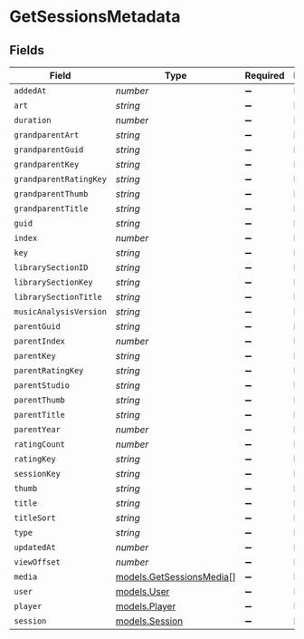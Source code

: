 # GetSessionsMetadata


## Fields

| Field                                                      | Type                                                       | Required                                                   | Description                                                | Example                                                    |
| ---------------------------------------------------------- | ---------------------------------------------------------- | ---------------------------------------------------------- | ---------------------------------------------------------- | ---------------------------------------------------------- |
| `addedAt`                                                  | *number*                                                   | :heavy_minus_sign:                                         | N/A                                                        | 1705543312                                                 |
| `art`                                                      | *string*                                                   | :heavy_minus_sign:                                         | N/A                                                        | /library/metadata/39904/art/1705310687                     |
| `duration`                                                 | *number*                                                   | :heavy_minus_sign:                                         | N/A                                                        | 186240                                                     |
| `grandparentArt`                                           | *string*                                                   | :heavy_minus_sign:                                         | N/A                                                        | /library/metadata/39904/art/1705310687                     |
| `grandparentGuid`                                          | *string*                                                   | :heavy_minus_sign:                                         | N/A                                                        | plex://artist/5d07bbfd403c6402904a6480                     |
| `grandparentKey`                                           | *string*                                                   | :heavy_minus_sign:                                         | N/A                                                        | /library/metadata/39904                                    |
| `grandparentRatingKey`                                     | *string*                                                   | :heavy_minus_sign:                                         | N/A                                                        | 39904                                                      |
| `grandparentThumb`                                         | *string*                                                   | :heavy_minus_sign:                                         | N/A                                                        | /library/metadata/39904/thumb/1705310687                   |
| `grandparentTitle`                                         | *string*                                                   | :heavy_minus_sign:                                         | N/A                                                        | Green Day                                                  |
| `guid`                                                     | *string*                                                   | :heavy_minus_sign:                                         | N/A                                                        | plex://track/6535834f71f22f36f71a8e8f                      |
| `index`                                                    | *number*                                                   | :heavy_minus_sign:                                         | N/A                                                        | 1                                                          |
| `key`                                                      | *string*                                                   | :heavy_minus_sign:                                         | N/A                                                        | /library/metadata/67085                                    |
| `librarySectionID`                                         | *string*                                                   | :heavy_minus_sign:                                         | N/A                                                        | 3                                                          |
| `librarySectionKey`                                        | *string*                                                   | :heavy_minus_sign:                                         | N/A                                                        | /library/sections/3                                        |
| `librarySectionTitle`                                      | *string*                                                   | :heavy_minus_sign:                                         | N/A                                                        | Music                                                      |
| `musicAnalysisVersion`                                     | *string*                                                   | :heavy_minus_sign:                                         | N/A                                                        | 1                                                          |
| `parentGuid`                                               | *string*                                                   | :heavy_minus_sign:                                         | N/A                                                        | plex://album/65394d6d472b8ab03ef47f12                      |
| `parentIndex`                                              | *number*                                                   | :heavy_minus_sign:                                         | N/A                                                        | 1                                                          |
| `parentKey`                                                | *string*                                                   | :heavy_minus_sign:                                         | N/A                                                        | /library/metadata/67084                                    |
| `parentRatingKey`                                          | *string*                                                   | :heavy_minus_sign:                                         | N/A                                                        | 67084                                                      |
| `parentStudio`                                             | *string*                                                   | :heavy_minus_sign:                                         | N/A                                                        | Reprise Records                                            |
| `parentThumb`                                              | *string*                                                   | :heavy_minus_sign:                                         | N/A                                                        | /library/metadata/67084/thumb/1705543314                   |
| `parentTitle`                                              | *string*                                                   | :heavy_minus_sign:                                         | N/A                                                        | Saviors                                                    |
| `parentYear`                                               | *number*                                                   | :heavy_minus_sign:                                         | N/A                                                        | 2024                                                       |
| `ratingCount`                                              | *number*                                                   | :heavy_minus_sign:                                         | N/A                                                        | 45885                                                      |
| `ratingKey`                                                | *string*                                                   | :heavy_minus_sign:                                         | N/A                                                        | 67085                                                      |
| `sessionKey`                                               | *string*                                                   | :heavy_minus_sign:                                         | N/A                                                        | 203                                                        |
| `thumb`                                                    | *string*                                                   | :heavy_minus_sign:                                         | N/A                                                        | /library/metadata/67084/thumb/1705543314                   |
| `title`                                                    | *string*                                                   | :heavy_minus_sign:                                         | N/A                                                        | The American Dream Is Killing Me                           |
| `titleSort`                                                | *string*                                                   | :heavy_minus_sign:                                         | N/A                                                        | American Dream Is Killing Me                               |
| `type`                                                     | *string*                                                   | :heavy_minus_sign:                                         | N/A                                                        | track                                                      |
| `updatedAt`                                                | *number*                                                   | :heavy_minus_sign:                                         | N/A                                                        | 1705543314                                                 |
| `viewOffset`                                               | *number*                                                   | :heavy_minus_sign:                                         | N/A                                                        | 1000                                                       |
| `media`                                                    | [models.GetSessionsMedia](../models/getsessionsmedia.md)[] | :heavy_minus_sign:                                         | N/A                                                        |                                                            |
| `user`                                                     | [models.User](../models/user.md)                           | :heavy_minus_sign:                                         | N/A                                                        |                                                            |
| `player`                                                   | [models.Player](../models/player.md)                       | :heavy_minus_sign:                                         | N/A                                                        |                                                            |
| `session`                                                  | [models.Session](../models/session.md)                     | :heavy_minus_sign:                                         | N/A                                                        |                                                            |